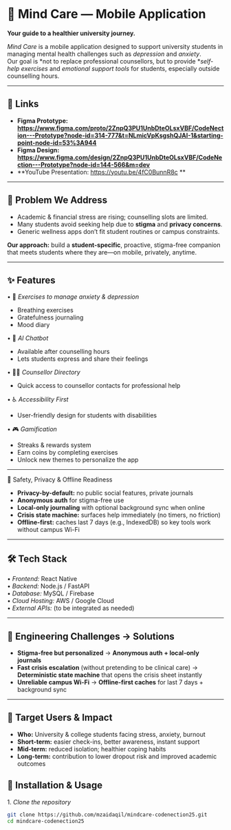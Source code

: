 # 🌿 Mind Care — Mobile Application
**Your guide to a healthier university journey.**

*Mind Care* is a mobile application designed to support university students in managing mental health challenges such as *depression* and *anxiety*.  
Our goal is *not to replace professional counsellors, but to provide **self-help exercises* and *emotional support tools* for students, especially outside counselling hours.

---

## 🔗 Links
- **Figma Prototype: https://www.figma.com/proto/2ZnpQ3PU1UnbDteOLsxVBF/CodeNection---Prototype?node-id=314-777&t=NLmicVpKsgshQJAI-1&starting-point-node-id=53%3A944**  
- **Figma Design: https://www.figma.com/design/2ZnpQ3PU1UnbDteOLsxVBF/CodeNection---Prototype?node-id=144-566&m=dev**
- **YouTube Presentation: https://youtu.be/4fC0BunnR8c **  

---

## 🧩 Problem We Address
- Academic & financial stress are rising; counselling slots are limited.  
- Many students avoid seeking help due to **stigma** and **privacy concerns**.  
- Generic wellness apps don’t fit student routines or campus constraints.

**Our approach:** build a **student-specific**, proactive, stigma-free companion that meets students where they are—on mobile, privately, anytime.

---

## ✨ Features

•⁠  ⁠🧘 *Exercises to manage anxiety & depression*
  - Breathing exercises  
  - Gratefulness journaling  
  - Mood diary  

•⁠  ⁠💬 *AI Chatbot*
  - Available after counselling hours  
  - Lets students express and share their feelings  

•⁠  ⁠👩‍⚕️ *Counsellor Directory*
  - Quick access to counsellor contacts for professional help  

•⁠  ⁠♿ *Accessibility First*
  - User-friendly design for students with disabilities  

•⁠  ⁠🎮 *Gamification*
  - Streaks & rewards system  
  - Earn coins by completing exercises  
  - Unlock new themes to personalize the app  

---

 🔐 Safety, Privacy & Offline Readiness
- **Privacy-by-default:** no public social features, private journals  
- **Anonymous auth** for stigma-free use  
- **Local-only journaling** with optional background sync when online  
- **Crisis state machine:** surfaces help immediately (no timers, no friction)  
- **Offline-first:** caches last 7 days (e.g., IndexedDB) so key tools work without campus Wi-Fi

---

## 🛠️ Tech Stack

•⁠  ⁠*Frontend:* React Native  
•⁠  ⁠*Backend:* Node.js / FastAPI  
•⁠  ⁠*Database:* MySQL / Firebase  
•⁠  ⁠*Cloud Hosting:* AWS / Google Cloud  
•⁠  ⁠*External APIs:* (to be integrated as needed)  

---

## 🧪 Engineering Challenges → Solutions
- **Stigma-free but personalized** → **Anonymous auth + local-only journals**  
- **Fast crisis escalation** (without pretending to be clinical care) → **Deterministic state machine** that opens the crisis sheet instantly  
- **Unreliable campus Wi-Fi** → **Offline-first caches** for last 7 days + background sync

---

## 🎯 Target Users & Impact
- **Who:** University & college students facing stress, anxiety, burnout  
- **Short-term:** easier check-ins, better awareness, instant support  
- **Mid-term:** reduced isolation; healthier coping habits  
- **Long-term:** contribution to lower dropout risk and improved academic outcomes

## 🚀 Installation & Usage

1.⁠ ⁠*Clone the repository*
   ```bash
   git clone https://github.com/mzaidaqil/mindcare-codenection25.git
   cd mindcare-codenection25
